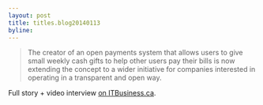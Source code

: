 ```yaml
---
layout: post
title: titles.blog20140113
byline: 
---
```


> The creator of an open payments system that allows users to give small weekly
> cash gifts to help other users pay their bills is now extending the concept
> to a wider initiative for companies interested in operating in a transparent
> and open way.

Full story + video interview [on ITBusiness.ca](http://www.itbusiness.ca/video/gittip-founder-starts-open-company-initiative).
